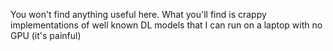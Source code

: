 You won't find anything useful here. What you'll find is crappy implementations of well known DL models that I can run on a laptop with no GPU (it's painful)
